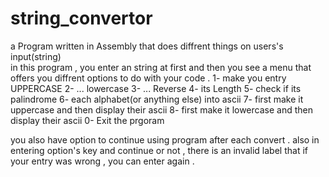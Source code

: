 # string_convertor
a Program written in Assembly that does diffrent things on users's input(string)
<br>
in this program , you enter an string at first and then you see a menu that offers you diffrent options to do with your code .
1- make you entry UPPERCASE
2- ... lowercase
3- ... Reverse
4- its Length
5- check if its palindrome
6- each alphabet(or anything else) into ascii
7- first make it uppercase and then display their ascii
8- first make it lowercase and then display their ascii
0- Exit the prgoram

you also have option to continue using program after each convert .
also in entering option's key   and   continue or not  , there is an invalid label that if your entry was wrong , you can enter again . 
